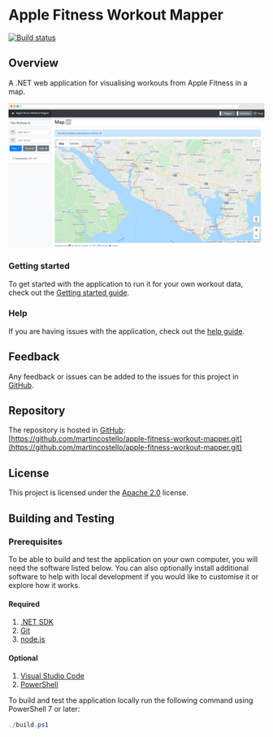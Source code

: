 # Apple Fitness Workout Mapper

[![Build status](https://github.com/martincostello/apple-fitness-workout-mapper/workflows/build/badge.svg?branch=main&event=push)](https://github.com/martincostello/apple-fitness-workout-mapper/actions?query=workflow%3Abuild+branch%3Amain+event%3Apush)

## Overview

A .NET web application for visualising workouts from Apple Fitness in a map.

![AppleFitnessWorkoutMapper](./docs/app-screenshot.png "AppleFitnessWorkoutMapper")

### Getting started

To get started with the application to run it for your own workout data, check
out the [Getting started guide](https://github.com/martincostello/apple-fitness-workout-mapper/blob/main/docs/getting-started.md "Getting started").

### Help

If you are having issues with the application, check out the
[help guide](https://github.com/martincostello/apple-fitness-workout-mapper/blob/main/docs/help.md "Help").

## Feedback

Any feedback or issues can be added to the issues for this project in
[GitHub](https://github.com/martincostello/apple-fitness-workout-mapper/issues).

## Repository

The repository is hosted in [GitHub](https://github.com/martincostello/apple-fitness-workout-mapper): [https://github.com/martincostello/apple-fitness-workout-mapper.git](https://github.com/martincostello/apple-fitness-workout-mapper.git)

## License

This project is licensed under the
[Apache 2.0](https://github.com/martincostello/apple-fitness-workout-mapper/blob/main/LICENSE) license.

## Building and Testing

### Prerequisites

To be able to build and test the application on your own computer, you will need
the software listed below. You can also optionally install additional software
to help with local development if you would like to customise it or explore how
it works.

#### Required

1. [.NET SDK](https://dotnet.microsoft.com/download)
1. [Git](https://git-scm.com/downloads)
1. [node.js](https://nodejs.org/en/download/)

#### Optional

1. [Visual Studio Code](https://code.visualstudio.com/download)
1. [PowerShell](https://github.com/PowerShell/PowerShell#get-powershell)

To build and test the application locally run the following command using PowerShell 7 or later:

```powershell
./build.ps1
```
